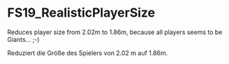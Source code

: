 # FS19_RealisticPlayerSize
Reduces player size from 2.02m to 1.86m, because all players seems to be Giants... ;-)

Reduziert die Größe des Spielers von 2.02 m auf 1.86m.
